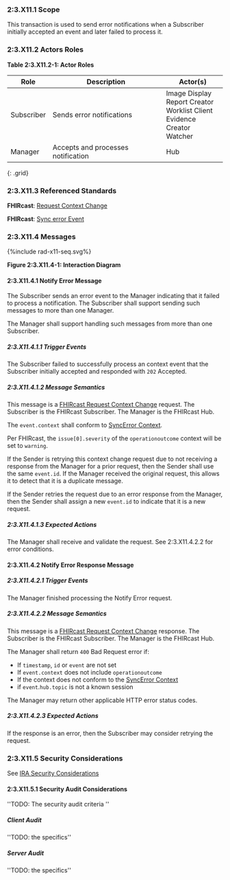### 2:3.X11.1 Scope

This transaction is used to send error notifications when a Subscriber initially accepted an event and later failed to process it.

### 2:3.X11.2 Actors Roles

**Table 2:3.X11.2-1: Actor Roles**

| Role | Description | Actor(s) |
|------|-------------|----------|
| Subscriber | Sends error notifications | Image Display<br>Report Creator<br>Worklist Client<br>Evidence Creator<br>Watcher |
| Manager | Accepts and processes notification | Hub |
{: .grid}

### 2:3.X11.3 Referenced Standards

**FHIRcast**: [Request Context Change](https://build.fhir.org/ig/HL7/fhircast-docs/2-6-RequestContextChange.html#request-context-change)

**FHIRcast**: [Sync error Event](https://build.fhir.org/ig/HL7/fhircast-docs/3-2-1-syncerror.html)

### 2:3.X11.4 Messages

<div>
{%include rad-x11-seq.svg%}
</div>

<div style="clear: left"/>

**Figure 2:3.X11.4-1: Interaction Diagram**

#### 2:3.X11.4.1 Notify Error Message

The Subscriber sends an error event to the Manager indicating that it failed to process a notification. The Subscriber shall support sending such messages to more than one Manager.

The Manager shall support handling such messages from more than one Subscriber. 

##### 2:3.X11.4.1.1 Trigger Events

The Subscriber failed to successfully process an context event that the Subscriber initially accepted and responded with `202` Accepted.

##### 2:3.X11.4.1.2 Message Semantics

This message is a [FHIRcast Request Context Change](https://build.fhir.org/ig/HL7/fhircast-docs/2-6-RequestContextChange.html#request-context-change-body) request. The Subscriber is the FHIRcast Subscriber. The Manager is the FHIRcast Hub.

The `event.context` shall conform to [SyncError Context](https://build.fhir.org/ig/HL7/fhircast-docs/3-2-1-syncerror.html#context).

Per FHIRcast, the `issue[0].severity` of the `operationoutcome` context will be set to `warning`.

If the Sender is retrying this context change request due to not receiving a response from the Manager for a prior request, then the Sender shall use the same `event.id`. If the Manager received the original request, this allows it to detect that it is a duplicate message.

If the Sender retries the request due to an error response from the Manager, then the Sender shall assign a new `event.id` to indicate that it is a new request.

##### 2:3.X11.4.1.3 Expected Actions

The Manager shall receive and validate the request. See 2:3.X11.4.2.2 for error conditions.

#### 2:3.X11.4.2 Notify Error Response Message

##### 2:3.X11.4.2.1 Trigger Events

The Manager finished processing the Notify Error request.

##### 2:3.X11.4.2.2 Message Semantics

This message is a [FHIRcast Request Context Change](https://build.fhir.org/ig/HL7/fhircast-docs/2-6-RequestContextChange.html#request-context-change-body) response. The Subscriber is the FHIRcast Subscriber. The Manager is the FHIRcast Hub.

The Manager shall return `400` Bad Request error if:
* If `timestamp`, `id` or `event` are not set
* If `event.context` does not include `operationoutcome`
* If the context does not conform to the [SyncError Context](https://build.fhir.org/ig/HL7/fhircast-docs/3-2-1-syncerror.html#context)
* if `event`.`hub.topic` is not a known session

The Manager may return other applicable HTTP error status codes.

##### 2:3.X11.4.2.3 Expected Actions

If the response is an error, then the Subscriber may consider retrying the request.

### 2:3.X11.5 Security Considerations

See [IRA Security Considerations](volume-1.html#1xx5-ira-security-considerations)

#### 2:3.X11.5.1 Security Audit Considerations

''TODO: The security audit criteria ''

##### Client Audit 

''TODO: the specifics''

##### Server Audit 

''TODO: the specifics''
